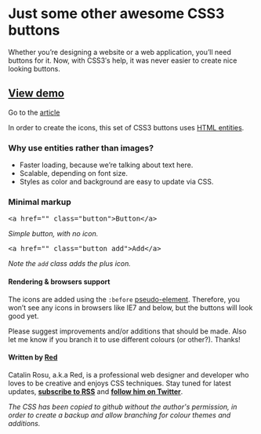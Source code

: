 # Just some other awesome CSS3 buttons

Whether you’re designing a website or a web application, you’ll need buttons for it. Now, with CSS3′s help, it was never easier to create nice looking buttons.

## <a href="http://www.red-team-design.com/wp-content/uploads/2011/09/awesome-css3-buttons.html">View demo</a>

Go to the [article][3]

In order to create the icons, this set of CSS3 buttons uses [HTML entities][1].

### Why use entities rather than images?

*   Faster loading, because we’re talking about text here.
*   Scalable, depending on font size.
*   Styles as color and background are easy to update via CSS.

### Minimal markup

<pre>&lt;a href="" class="button"&gt;Button&lt;/a&gt;</pre>

*Simple button, with no icon.*

<pre>&lt;a href="" class="button add"&gt;Add&lt;/a&gt;</pre>

*Note the `add` class adds the plus icon.*

#### Rendering & browsers support

The icons are added using the `:before` [pseudo-element][2]. Therefore, you won’t see any icons in browsers like IE7 and below, but the buttons will look good yet.

Please suggest improvements and/or additions that should be made. Also let me know if you branch it to use different colours (or other?). Thanks!

#### Written by <a href="http://www.red-team-design.com">Red</a>

Catalin Rosu, a.k.a Red, is a professional web designer and developer who loves to be creative and enjoys CSS techniques. Stay tuned for latest updates, <a href="http://feeds.feedburner.com/redteamdesign"><b>subscribe to RSS</b></a> and <a href="http://www.twitter.com/catalinred"><b>follow him on Twitter</b></a>.

*The CSS has been copied to github without the author's permission, in order to create a backup and allow branching for colour themes and additions.*

 [1]: http://en.wikipedia.org/wiki/Html_entity
 [2]: http://www.red-team-design.com/before-after-pseudo-elements "The :before and :after pseudo-elements syntax"
 [3]: http://www.red-team-design.com/just-another-awesome-css3-buttons